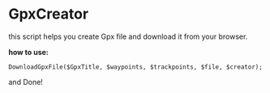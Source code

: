 # GpxCreator
this script helps you create Gpx file and download it from your browser.

**how to use:**
```objc
DownloadGpxFile($GpxTitle, $waypoints, $trackpoints, $file, $creator);
```
and Done!
